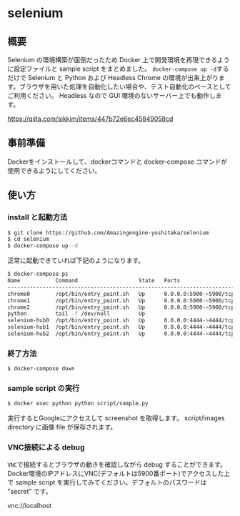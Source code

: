 # selenium
## 概要
Selenium の環境構築が面倒だったため Docker 上で開発環境を再現できるように設定ファイルと sample script をまとめました。
`docker-compose up -d`するだけで Selenium と Python および Headless Chrome の環境が出来上がります。ブラウザを用いた処理を自動化したい場合や、テスト自動化のベースとしてご利用ください。 Headless なので GUI 環境のないサーバー上でも動作します。

https://qiita.com/sikkim/items/447b72e6ec45849058cd

## 事前準備
Dockerをインストールして、dockerコマンドと docker-compose コマンドが使用できるようにしてください。

## 使い方
### install と起動方法

```bash
$ git clone https://github.com/Amazingengine-yoshitaka/selenium
$ cd selenium
$ docker-compose up -d
```

正常に起動できていれば下記のようになります。

```bash
$ docker-compose ps
Name           Command                   State   Ports
-----------------------------------------------------------------------
chrome0        /opt/bin/entry_point.sh   Up      0.0.0.0:5900->5900/tcp
chrome1        /opt/bin/entry_point.sh   Up      0.0.0.0:5900->5900/tcp
chrome2        /opt/bin/entry_point.sh   Up      0.0.0.0:5900->5900/tcp
python         tail -f /dev/null         Up
selenium-hub0  /opt/bin/entry_point.sh   Up      0.0.0.0:4444->4444/tcp
selenium-hub1  /opt/bin/entry_point.sh   Up      0.0.0.0:4444->4444/tcp
selenium-hub2  /opt/bin/entry_point.sh   Up      0.0.0.0:4444->4444/tcp
```

### 終了方法

```bash
$ docker-compose down
```

### sample script の実行

```bash
$ docker exec python python script/sample.py
```

実行するとGoogleにアクセスして screenshot を取得します。
script/images directory に画像 file が保存されます。

### VNC接続による debug
`VNC`で接続するとブラウザの動きを確認しながら debug することができます。Docker環境のIPアドレスにVNC(デフォルトは5900番ポート)でアクセスした上で sample script を実行してみてください。デフォルトのパスワードは "secret" です。

vnc://localhost
